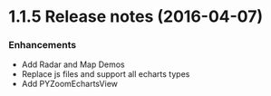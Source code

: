 1.1.5 Release notes (2016-04-07)
=============================================================

### Enhancements

* Add Radar and Map Demos
* Replace js files and support all echarts types
* Add PYZoomEchartsView



